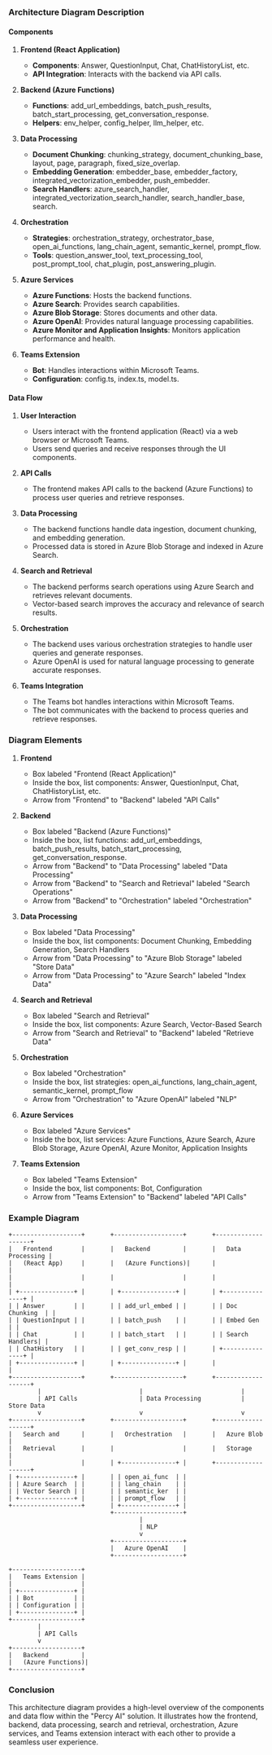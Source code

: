 
### Architecture Diagram Description

#### Components

1. **Frontend (React Application)**
   - **Components**: Answer, QuestionInput, Chat, ChatHistoryList, etc.
   - **API Integration**: Interacts with the backend via API calls.

2. **Backend (Azure Functions)**
   - **Functions**: add_url_embeddings, batch_push_results, batch_start_processing, get_conversation_response.
   - **Helpers**: env_helper, config_helper, llm_helper, etc.

3. **Data Processing**
   - **Document Chunking**: chunking_strategy, document_chunking_base, layout, page, paragraph, fixed_size_overlap.
   - **Embedding Generation**: embedder_base, embedder_factory, integrated_vectorization_embedder, push_embedder.
   - **Search Handlers**: azure_search_handler, integrated_vectorization_search_handler, search_handler_base, search.

4. **Orchestration**
   - **Strategies**: orchestration_strategy, orchestrator_base, open_ai_functions, lang_chain_agent, semantic_kernel, prompt_flow.
   - **Tools**: question_answer_tool, text_processing_tool, post_prompt_tool, chat_plugin, post_answering_plugin.

5. **Azure Services**
   - **Azure Functions**: Hosts the backend functions.
   - **Azure Search**: Provides search capabilities.
   - **Azure Blob Storage**: Stores documents and other data.
   - **Azure OpenAI**: Provides natural language processing capabilities.
   - **Azure Monitor and Application Insights**: Monitors application performance and health.

6. **Teams Extension**
   - **Bot**: Handles interactions within Microsoft Teams.
   - **Configuration**: config.ts, index.ts, model.ts.

#### Data Flow

1. **User Interaction**
   - Users interact with the frontend application (React) via a web browser or Microsoft Teams.
   - Users send queries and receive responses through the UI components.

2. **API Calls**
   - The frontend makes API calls to the backend (Azure Functions) to process user queries and retrieve responses.

3. **Data Processing**
   - The backend functions handle data ingestion, document chunking, and embedding generation.
   - Processed data is stored in Azure Blob Storage and indexed in Azure Search.

4. **Search and Retrieval**
   - The backend performs search operations using Azure Search and retrieves relevant documents.
   - Vector-based search improves the accuracy and relevance of search results.

5. **Orchestration**
   - The backend uses various orchestration strategies to handle user queries and generate responses.
   - Azure OpenAI is used for natural language processing to generate accurate responses.

6. **Teams Integration**
   - The Teams bot handles interactions within Microsoft Teams.
   - The bot communicates with the backend to process queries and retrieve responses.

### Diagram Elements

1. **Frontend**
   - Box labeled "Frontend (React Application)"
   - Inside the box, list components: Answer, QuestionInput, Chat, ChatHistoryList, etc.
   - Arrow from "Frontend" to "Backend" labeled "API Calls"

2. **Backend**
   - Box labeled "Backend (Azure Functions)"
   - Inside the box, list functions: add_url_embeddings, batch_push_results, batch_start_processing, get_conversation_response.
   - Arrow from "Backend" to "Data Processing" labeled "Data Processing"
   - Arrow from "Backend" to "Search and Retrieval" labeled "Search Operations"
   - Arrow from "Backend" to "Orchestration" labeled "Orchestration"

3. **Data Processing**
   - Box labeled "Data Processing"
   - Inside the box, list components: Document Chunking, Embedding Generation, Search Handlers
   - Arrow from "Data Processing" to "Azure Blob Storage" labeled "Store Data"
   - Arrow from "Data Processing" to "Azure Search" labeled "Index Data"

4. **Search and Retrieval**
   - Box labeled "Search and Retrieval"
   - Inside the box, list components: Azure Search, Vector-Based Search
   - Arrow from "Search and Retrieval" to "Backend" labeled "Retrieve Data"

5. **Orchestration**
   - Box labeled "Orchestration"
   - Inside the box, list strategies: open_ai_functions, lang_chain_agent, semantic_kernel, prompt_flow
   - Arrow from "Orchestration" to "Azure OpenAI" labeled "NLP"

6. **Azure Services**
   - Box labeled "Azure Services"
   - Inside the box, list services: Azure Functions, Azure Search, Azure Blob Storage, Azure OpenAI, Azure Monitor, Application Insights

7. **Teams Extension**
   - Box labeled "Teams Extension"
   - Inside the box, list components: Bot, Configuration
   - Arrow from "Teams Extension" to "Backend" labeled "API Calls"

### Example Diagram

```
+-------------------+       +-------------------+       +-------------------+
|   Frontend        |       |   Backend         |       |   Data Processing |
|   (React App)     |       |   (Azure Functions)|      |                   |
|                   |       |                   |       |                   |
| +---------------+ |       | +---------------+ |       | +---------------+ |
| | Answer        | |       | | add_url_embed | |       | | Doc Chunking  | |
| | QuestionInput | |       | | batch_push    | |       | | Embed Gen     | |
| | Chat          | |       | | batch_start   | |       | | Search Handlers| |
| | ChatHistory   | |       | | get_conv_resp | |       | +---------------+ |
| +---------------+ |       | +---------------+ |       |                   |
+-------------------+       +-------------------+       +-------------------+
        |                           |                           |
        | API Calls                 | Data Processing           | Store Data
        v                           v                           v
+-------------------+       +-------------------+       +-------------------+
|   Search and      |       |   Orchestration   |       |   Azure Blob      |
|   Retrieval       |       |                   |       |   Storage         |
|                   |       | +---------------+ |       +-------------------+
| +---------------+ |       | | open_ai_func  | |
| | Azure Search  | |       | | lang_chain    | |
| | Vector Search | |       | | semantic_ker  | |
| +---------------+ |       | | prompt_flow   | |
+-------------------+       | +---------------+ |
                            +-------------------+
                                    |
                                    | NLP
                                    v
                            +-------------------+
                            |   Azure OpenAI    |
                            +-------------------+

+-------------------+
|   Teams Extension |
|                   |
| +---------------+ |
| | Bot           | |
| | Configuration | |
| +---------------+ |
+-------------------+
        |
        | API Calls
        v
+-------------------+
|   Backend         |
|   (Azure Functions)|
+-------------------+
```

### Conclusion
This architecture diagram provides a high-level overview of the components and data flow within the "Percy AI" solution. It illustrates how the frontend, backend, data processing, search and retrieval, orchestration, Azure services, and Teams extension interact with each other to provide a seamless user experience.

